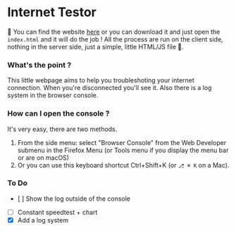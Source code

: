 # Internet Testor
👀 You can find the website [here](https://polmrt.github.io/test_internet/) or you can download it and just open the `index.html` and it will do the job ! All the process are run on the client side, nothing in the server side, just a simple, little HTML/JS file 👶.

### What's the point ?

This little webpage aims to help you troubleshoting your internet connection. When you're disconnected you'll see it. Also there is a log system in the browser console.

### How can I open the console ?

It's very easy, there are two methods.
1. From the side menu: select "Browser Console" from the Web Developer submenu in the Firefox Menu (or Tools menu if you display the menu bar or are on macOS) 
2. Or you can use this keyboard shortcut Ctrl+Shift+K (or `⎇ ⌘ K` on a Mac).

### To Do

- [ ] Show the log outside of the console
- [ ] Constant speedtest + chart
- [x] Add a log system
